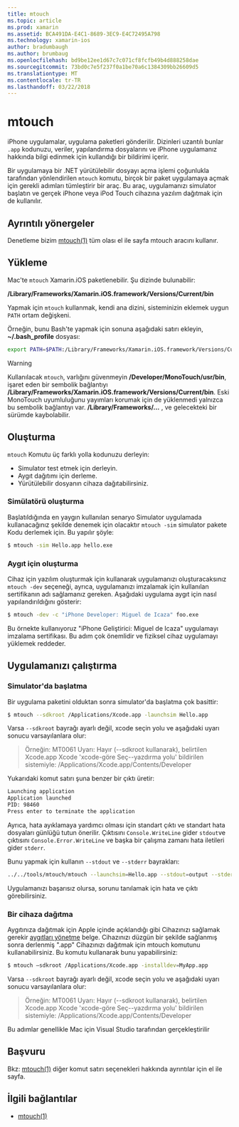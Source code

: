 ```yaml
---
title: mtouch
ms.topic: article
ms.prod: xamarin
ms.assetid: BCA491DA-E4C1-8689-3EC9-E4C72495A798
ms.technology: xamarin-ios
author: bradumbaugh
ms.author: brumbaug
ms.openlocfilehash: bd9be12ee1d67c7c071cf8fcfb49b4d888258dae
ms.sourcegitcommit: 73bd0c7e5f237f0a1be70a6c1384309bb26609d5
ms.translationtype: MT
ms.contentlocale: tr-TR
ms.lasthandoff: 03/22/2018
---
```

# <a name="mtouch"></a>mtouch


iPhone uygulamalar, uygulama paketleri gönderilir. Dizinleri uzantılı bunlar `.app` kodunuzu, veriler, yapılandırma dosyalarını ve iPhone uygulamanız hakkında bilgi edinmek için kullandığı bir bildirimi içerir.

Bir uygulamaya bir .NET yürütülebilir dosyayı açma işlemi çoğunlukla tarafından yönlendirilen `mtouch` komutu, birçok bir paket uygulamaya açmak için gerekli adımları tümleştirir bir araç. Bu araç, uygulamanızı simulator başlatın ve gerçek iPhone veya iPod Touch cihazına yazılım dağıtmak için de kullanılır.


## <a name="detailed-instructions"></a>Ayrıntılı yönergeler

Denetleme bizim [mtouch(1)](http://docs.go-mono.com/?link=man%3amtouch(1)) tüm olası el ile sayfa mtouch aracını kullanır.

## <a name="installation"></a>Yükleme

Mac'te `mtouch` Xamarin.iOS paketlenebilir. Şu dizinde bulunabilir:

**/Library/Frameworks/Xamarin.iOS.framework/Versions/Current/bin**

Yapmak için `mtouch` kullanmak, kendi ana dizini, sisteminizin eklemek uygun `PATH` ortam değişkeni.  

Örneğin, bunu Bash'te yapmak için sonuna aşağıdaki satırı ekleyin, **~/.bash_profile** dosyası:

```bash
export PATH=$PATH:/Library/Frameworks/Xamarin.iOS.framework/Versions/Current/bin
```

> [!WARNING]
> Kullanılacak `mtouch`, varlığını güvenmeyin **/Developer/MonoTouch/usr/bin**, işaret eden bir sembolik bağlantıyı **/Library/Frameworks/Xamarin.iOS.framework/Versions/Current/bin**. Eski MonoTouch uyumluluğunu yayımları korumak için de yüklenmedi yalnızca bu sembolik bağlantıyı var. **/Library/Frameworks/...** , ve gelecekteki bir sürümde kaybolabilir.

## <a name="building"></a>Oluşturma

`mtouch` Komutu üç farklı yolla kodunuzu derleyin:

-  Simulator test etmek için derleyin.
-  Aygıt dağıtımı için derleme.
-  Yürütülebilir dosyanın cihaza dağıtabilirsiniz.


### <a name="building-for-the-simulator"></a>Simülatörü oluşturma

Başlatıldığında en yaygın kullanılan senaryo Simulator uygulamada kullanacağınız şekilde denemek için olacaktır `mtouch -sim` simulator pakete Kodu derlemek için. Bu yapılır şöyle:

```bash
$ mtouch -sim Hello.app hello.exe
```

### <a name="building-for-the-device"></a>Aygıt için oluşturma

Cihaz için yazılım oluşturmak için kullanarak uygulamanızı oluşturacaksınız `mtouch -dev` seçeneği, ayrıca, uygulamanızı imzalamak için kullanılan sertifikanın adı sağlamanız gereken. Aşağıdaki uygulama aygıt için nasıl yapılandırıldığını gösterir:

```bash
$ mtouch -dev -c "iPhone Developer: Miguel de Icaza" foo.exe
```

Bu örnekte kullanıyoruz "iPhone Geliştirici: Miguel de Icaza" uygulamayı imzalama sertifikası. Bu adım çok önemlidir ve fiziksel cihaz uygulamayı yüklemek reddeder.

 <a name="Running_your_Application" />


## <a name="running-your-application"></a>Uygulamanızı çalıştırma


### <a name="launching-on-the-simulator"></a>Simulator'da başlatma

Bir uygulama paketini olduktan sonra simulator'da başlatma çok basittir:

```bash
$ mtouch --sdkroot /Applications/Xcode.app -launchsim Hello.app 
```

Varsa `--sdkroot` bayrağı ayarlı değil, xcode seçin yolu ve aşağıdaki uyarı sonucu varsayılanlara olur:

> Örneğin: MT0061 Uyarı: Hayır (--sdkroot kullanarak), belirtilen Xcode.app Xcode 'xcode-göre Seç--yazdırma yolu' bildirilen sistemiyle: /Applications/Xcode.app/Contents/Developer 

Yukarıdaki komut satırı şuna benzer bir çıktı üretir:

```bash
Launching application
Application launched
PID: 98460
Press enter to terminate the application
```



Ayrıca, hata ayıklamaya yardımcı olması için standart çıktı ve standart hata dosyaları günlüğü tutun önerilir. Çıktısını `Console.WriteLine` gider `stdout`ve çıktısını `Console.Error.WriteLine` ve başka bir çalışma zamanı hata iletileri gider `stderr`.

Bunu yapmak için kullanın `--stdout` ve `--stderr` bayrakları:

```bash
../../tools/mtouch/mtouch --launchsim=Hello.app --stdout=output --stderr=error
```

Uygulamanızı başarısız olursa, sorunu tanılamak için hata ve çıktı görebilirsiniz.


### <a name="deploying-to-a-device"></a>Bir cihaza dağıtma

Aygıtınıza dağıtmak için Apple içinde açıklandığı gibi Cihazınızı sağlamak gerekir [aygıtları yönetme](http://developer.apple.com/library/ios/#documentation/Xcode/Conceptual/ios_development_workflow/00-About_the_iOS_Application_Development_Workflow/introduction.html) belge. Cihazınızı düzgün bir şekilde sağlanmış sonra derlenmiş ".app" Cihazınızı dağıtmak için mtouch komutunu kullanabilirsiniz. Bu komutu kullanarak bunu yapabilirsiniz:

```bash
$ mtouch —sdkroot /Applications/Xcode.app -installdev=MyApp.app
```

Varsa `--sdkroot` bayrağı ayarlı değil, xcode seçin yolu ve aşağıdaki uyarı sonucu varsayılanlara olur:

> Örneğin: MT0061 Uyarı: Hayır (--sdkroot kullanarak), belirtilen Xcode.app Xcode 'xcode-göre Seç--yazdırma yolu' bildirilen sistemiyle: /Applications/Xcode.app/Contents/Developer 

Bu adımlar genellikle Mac için Visual Studio tarafından gerçekleştirilir

## <a name="reference"></a>Başvuru

Bkz: [mtouch(1)](http://docs.go-mono.com/?link=man%3amtouch(1)) diğer komut satırı seçenekleri hakkında ayrıntılar için el ile sayfa.



## <a name="related-links"></a>İlgili bağlantılar

- [mtouch(1)](http://iosapi.xamarin.com/?link=man%3amtouch(1))
